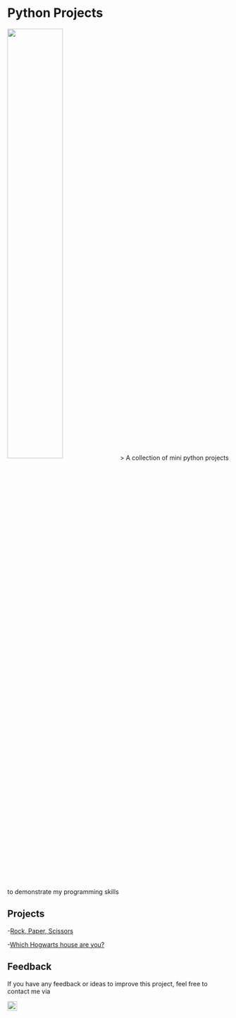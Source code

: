 # Python Projects 
<img src="https://www.crio.do/blog/content/images/2021/03/Python-projects.png" align=center width=50% height=50%>
    > A collection of mini python projects to demonstrate my programming skills

## Projects
 -[Rock, Paper, Scissors](#-rock-paper-scissors)
 
 -[Which Hogwarts house are you?](#which-house-are-you)
 
## Feedback
If you have any feedback or ideas to improve this project, feel free to contact me via

<a href="https://www.linkedin.com/in/ashleyancrum/">
  <img align="left" alt="Ashley's Linkedin" width="22px" src="https://upload.wikimedia.org/wikipedia/commons/c/ca/LinkedIn_logo_initials.png"/>
</a>
